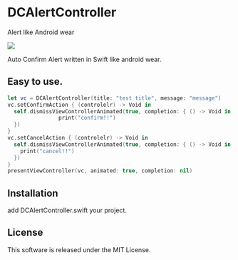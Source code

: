 # DCAlertController
Alert like Android wear

![](https://raw.githubusercontent.com/noppefoxwolf/DCAlertController/master/sample.gif)

Auto Confirm Alert written in Swift like android wear.

## Easy to use.
```swift
let vc = DCAlertController(title: "test title", message: "message")
vc.setConfirmAction { (controlelr) -> Void in
  self.dismissViewControllerAnimated(true, completion: { () -> Void in
                print("confirm!!")
  })
}
vc.setCancelAction { (controlelr) -> Void in
  self.dismissViewControllerAnimated(true, completion: { () -> Void in
    print("cancel!!")
  })
}
presentViewController(vc, animated: true, completion: nil)
```

## Installation
add DCAlertController.swift your project.

## License
This software is released under the MIT License.
